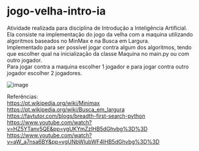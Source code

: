 # jogo-velha-intro-ia
Atividade realizada para disciplina de Introdução a Inteligência Artificial.<br>
Ela consiste na implementação do jogo da velha com a maquina utilizando algoritmos baseados no MinMax e na Busca em Largura.<br>
Implementado para ser possível jogar contra algum dos algoritmos, tendo que escolher qual na inicialização da classe Maquina no main.py ou com outro jogador.<br>
Para jogar contra a maquina escolher 1 jogador e para jogar contra outro jogador escolher 2 jogadores.<br>

![image](https://github.com/caiocvalerio/jogo-velha-intro-ia/assets/56412590/4a2b6c1d-ca58-48b3-b76f-40763fd885e1)


Referências: <br>
https://pt.wikipedia.org/wiki/Minimax <br>
https://pt.wikipedia.org/wiki/Busca_em_largura <br>
https://favtutor.com/blogs/breadth-first-search-python <br>
https://www.youtube.com/watch?v=HZ5YTanv5QE&pp=ygUKYmZzIHB5dGhvbg%3D%3D <br>
https://www.youtube.com/watch?v=aW_a7nsa6BY&pp=ygUNbWlubWF4IHB5dGhvbg%3D%3D
